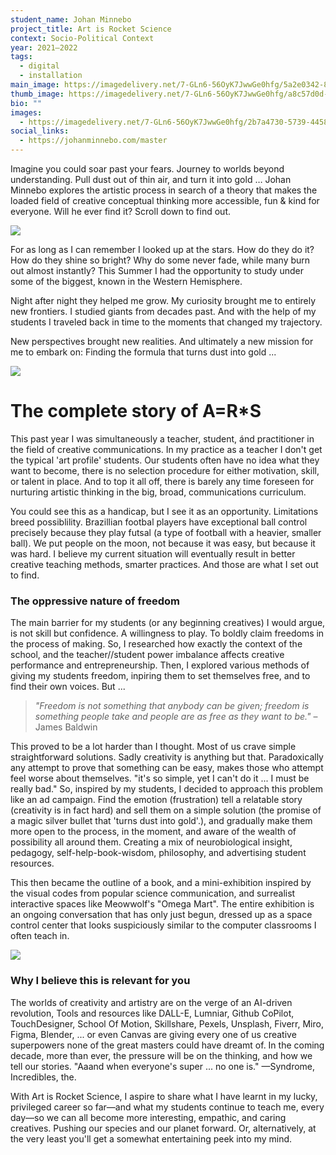 ```yaml
---
student_name: Johan Minnebo
project_title: Art is Rocket Science
context: Socio-Political Context
year: 2021—2022
tags:
  - digital
  - installation
main_image: https://imagedelivery.net/7-GLn6-56OyK7JwwGe0hfg/5a2e0342-8f79-4d63-db50-a8988686e500
thumb_image: https://imagedelivery.net/7-GLn6-56OyK7JwwGe0hfg/a8c57d0d-842d-42c6-cd50-6ede36d40300
bio: ""
images:
  - https://imagedelivery.net/7-GLn6-56OyK7JwwGe0hfg/2b7a4730-5739-4458-98d3-c7f07a081400
social_links:
  - https://johanminnebo.com/master
---
```



Imagine you could soar past your fears. Journey to worlds beyond understanding.
Pull dust out of thin air, and turn it into gold … Johan Minnebo explores the artistic process in search of a theory that makes the loaded field of creative conceptual thinking more accessible, fun & kind for everyone. Will he ever find it? Scroll down to find out.

![](https://imagedelivery.net/7-GLn6-56OyK7JwwGe0hfg/79b1e6b8-d04a-4d91-3aa6-e26feab09500)

For as long as I can remember I looked up at the stars. How do they do it? How do they shine so bright? Why do some never fade, while many burn out almost instantly? This Summer I had the opportunity to study under some of the biggest, known in the Western Hemisphere.

Night after night they helped me grow. My curiosity brought me to entirely new frontiers. I studied giants from decades past. And with the help of my students I traveled back in time to the moments that changed my trajectory.

New perspectives brought new realities. And ultimately a new mission for me to embark on: Finding the formula that turns dust into gold ...



![](https://imagedelivery.net/7-GLn6-56OyK7JwwGe0hfg/94a0368c-bcd6-46af-e779-30dc95959100)





# **The complete story of A=R*S**

This past year I was simultaneously a teacher, student, ánd practitioner in the field of creative communications. In my practice as a teacher I don't get the typical 'art profile' students. Our students often have no idea what they want to become, there is no selection procedure for either motivation, skill, or talent in place. And to top it all off, there is barely any time foreseen for nurturing artistic thinking in the big, broad, communications curriculum. 

You could see this as a handicap, but I see it as an opportunity. Limitations breed possiblility. Brazillian footbal players have exceptional ball control precisely because they play futsal (a type of football with a heavier, smaller ball). We put people on the moon, not because it was easy, but because it was hard. I believe my current situation will eventually result in better creative teaching methods, smarter practices. And those are what I set out to find.



### **The oppressive nature of freedom**

The main barrier for my students (or any beginning creatives) I would argue, is not skill but confidence. A willingness to play. To boldly claim freedoms in the process of making. So, I researched how exactly the context of the school, and the teacher//student power imbalance affects creative performance and entrepreneurship. Then, I explored various methods of giving my students freedom, inpiring them to set themselves free, and to find their own voices.  But ...



> *"Freedom is not something that anybody can be given; freedom is something people take and people are as free as they want to be."* – James Baldwin



This proved to be a lot harder than I thought. Most of us crave simple straightforward solutions. Sadly  creativity is anything but that. Paradoxically any attempt to prove that something can be easy, makes those who attempt feel worse about themselves. "it's so simple, yet I can't do it ... I must be really bad." So, inspired by my students, I decided to approach this problem like an ad campaign. Find the emotion (frustration) tell a relatable story (creativity is in fact hard) and sell them on a simple solution (the promise of a magic silver bullet that 'turns dust into gold'.), and gradually make them more open to the process, in the moment, and aware of the wealth of possibility all around them. Creating a mix of neurobiological insight, pedagogy, self-help-book-wisdom, philosophy, and advertising student resources.

This then became the outline of a book, and a mini-exhibition inspired by the visual codes from popular science communication, and surrealist interactive spaces like Meowwolf's "Omega Mart". The entire exhibition is an ongoing conversation that has only just begun, dressed up as a space control center that looks suspiciously similar to the computer classrooms I often teach in.

![](https://imagedelivery.net/7-GLn6-56OyK7JwwGe0hfg/15207b42-22ac-417e-bb87-03880ca23200)

### **Why I believe this is relevant for you**

The worlds of creativity and artistry are on the verge of an AI-driven revolution, Tools and resources like DALL-E, Lumniar, Github CoPilot, TouchDesigner, School Of Motion, Skillshare, Pexels, Unsplash, Fiverr, Miro, Figma, Blender, ... or even Canvas are giving every one of us creative superpowers none of the great masters could have dreamt of. In the coming decade, more than ever, the pressure will be on the thinking, and how we tell our stories. "Aaand when everyone's super ... no one is." —Syndrome, Incredibles, the.

With Art is Rocket Science, I aspire to share what I have learnt in my lucky, privileged career so far—and what my students continue to teach me, every day—so we can all become more interesting, empathic, and caring creatives. Pushing our species and our planet forward. Or, alternatively, at the very least you'll get a somewhat entertaining peek into my mind.